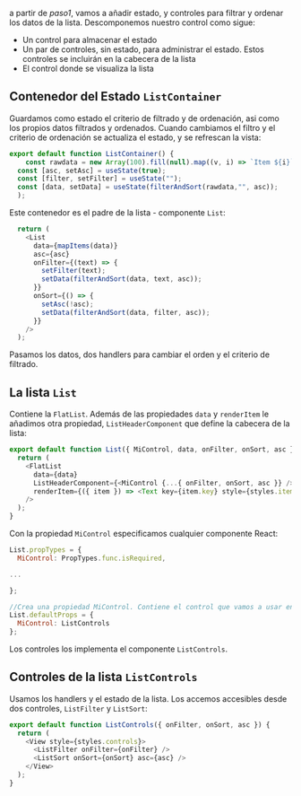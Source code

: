 a partir de _paso1_, vamos a añadir estado, y controles para filtrar y ordenar los datos de la lista. Descomponemos nuestro control como sigue:

- Un control para almacenar el estado
- Un par de controles, sin estado, para administrar el estado. Estos controles se incluirán en la cabecera de la lista
- El control donde se visualiza la lista

## Contenedor del Estado `ListContainer`

Guardamos como estado el criterio de filtrado y de ordenación, asi como los propios datos filtrados y ordenados. Cuando cambiamos el filtro y el criterio de ordenación se actualiza el estado, y se refrescan la vista:

```js
export default function ListContainer() {
    const rawdata = new Array(100).fill(null).map((v, i) => `Item ${i}`);
  const [asc, setAsc] = useState(true);
  const [filter, setFilter] = useState("");
  const [data, setData] = useState(filterAndSort(rawdata,"", asc));
  );
```

Este contenedor es el padre de la lista - componente `List`:

```js
  return (
    <List
      data={mapItems(data)}
      asc={asc}
      onFilter={(text) => {
        setFilter(text);
        setData(filterAndSort(data, text, asc));
      }}
      onSort={() => {
        setAsc(!asc);
        setData(filterAndSort(data, filter, asc));
      }}
    />
  );
```

Pasamos los datos, dos handlers para cambiar el orden y el criterio de filtrado.

## La lista `List`

Contiene la `FlatList`. Además de las propiedades `data` y `renderItem` le añadimos otra propiedad, `ListHeaderComponent` que define la cabecera de la lista:

```js
export default function List({ MiControl, data, onFilter, onSort, asc }) {
  return (
    <FlatList
      data={data}
      ListHeaderComponent={<MiControl {...{ onFilter, onSort, asc }} />}
      renderItem={({ item }) => <Text key={item.key} style={styles.item}>{item.value}</Text>}
    />
  );
}
```

Con la propiedad `MiControl` especificamos cualquier componente React:

```js
List.propTypes = {
  MiControl: PropTypes.func.isRequired,

...

};

//Crea una propiedad MiControl. Contiene el control que vamos a usar en le header
List.defaultProps = {
  MiControl: ListControls
};
```

Los controles los implementa el componente `ListControls`.

## Controles de la lista `ListControls`

Usamos los handlers y el estado de la lista. Los accemos accesibles desde dos controles, `ListFilter` y `ListSort`:

```js
export default function ListControls({ onFilter, onSort, asc }) {
  return (
    <View style={styles.controls}>
      <ListFilter onFilter={onFilter} />
      <ListSort onSort={onSort} asc={asc} />
    </View>
  );  
}
```